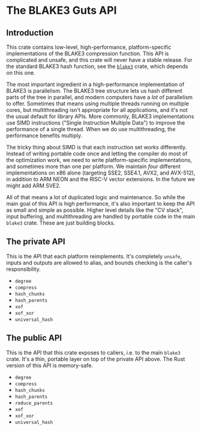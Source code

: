 # The BLAKE3 Guts API

## Introduction

This crate contains low-level, high-performance, platform-specific
implementations of the BLAKE3 compression function. This API is complicated and
unsafe, and this crate will never have a stable release. For the standard
BLAKE3 hash function, see the [`blake3`](https://crates.io/crates/blake3)
crate, which depends on this one.

The most important ingredient in a high-performance implementation of BLAKE3 is
parallelism. The BLAKE3 tree structure lets us hash different parts of the tree
in parallel, and modern computers have a _lot_ of parallelism to offer.
Sometimes that means using multiple threads running on multiple cores, but
multithreading isn't appropriate for all applications, and it's not the usual
default for library APIs. More commonly, BLAKE3 implementations use SIMD
instructions ("Single Instruction Multiple Data") to improve the performance of
a single thread. When we do use multithreading, the performance benefits
multiply.

The tricky thing about SIMD is that each instruction set works differently.
Instead of writing portable code once and letting the compiler do most of the
optimization work, we need to write platform-specific implementations, and
sometimes more than one per platform. We maintain *four* different
implementations on x86 alone (targeting SSE2, SSE4.1, AVX2, and AVX-512), in
addition to ARM NEON and the RISC-V vector extensions. In the future we might
add ARM SVE2.

All of that means a lot of duplicated logic and maintenance. So while the main
goal of this API is high performance, it's also important to keep the API as
small and simple as possible. Higher level details like the "CV stack", input
buffering, and multithreading are handled by portable code in the main `blake3`
crate. These are just building blocks.

## The private API

This is the API that each platform reimplements. It's completely `unsafe`,
inputs and outputs are allowed to alias, and bounds checking is the caller's
responsibility.

- `degree`
- `compress`
- `hash_chunks`
- `hash_parents`
- `xof`
- `xof_xor`
- `universal_hash`

## The public API

This is the API that this crate exposes to callers, i.e. to the main `blake3`
crate. It's a thin, portable layer on top of the private API above. The Rust
version of this API is memory-safe.

- `degree`
- `compress`
- `hash_chunks`
- `hash_parents`
- `reduce_parents`
- `xof`
- `xof_xor`
- `universal_hash`
